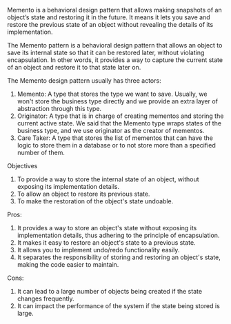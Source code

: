 Memento is a behavioral design pattern that allows making snapshots of an object’s state and restoring it in the future. It means it lets you save and
restore the previous state of an object without revealing the details of its implementation.

The Memento pattern is a behavioral design pattern that allows an object to save its internal state so that it can be restored later, without violating
encapsulation. In other words, it provides a way to capture the current state of an object and restore it to that state later on.

The Memento design pattern usually has three actors:

1. Memento: A type that stores the type we want to save. Usually, we won't store the business type directly and we provide an extra layer of abstraction
   through this type.
2. Originator: A type that is in charge of creating mementos and storing the current active state. We said that the Memento type wraps states of the
   business type, and we use originator as the creator of mementos.
3. Care Taker: A type that stores the list of mementos that can have the logic to store them in a database or to not store more than a specified number
   of them.

Objectives

1. To provide a way to store the internal state of an object, without exposing its implementation details.
2. To allow an object to restore its previous state.
3. To make the restoration of the object's state undoable.

Pros:

1. It provides a way to store an object's state without exposing its implementation details, thus adhering to the principle of encapsulation.
2. It makes it easy to restore an object's state to a previous state.
3. It allows you to implement undo/redo functionality easily.
4. It separates the responsibility of storing and restoring an object's state, making the code easier to maintain.

Cons:

1. It can lead to a large number of objects being created if the state changes frequently.
2. It can impact the performance of the system if the state being stored is large.
